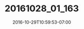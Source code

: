 ---
title: "20161028_01_163"
date: 2016-10-29T10:59:53-07:00
draft: false
location: California
img_url: https://d17enza3bfujl8.cloudfront.net/20161028_01_163.jpg
original_fn: ""
tags:
- California
- wildlife
- on-the-road

---